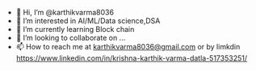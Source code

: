 - 👋 Hi, I’m @karthikvarma8036
- 👀 I’m interested in AI/ML/Data science,DSA
- 🌱 I’m currently learning Block chain 
- 💞️ I’m looking to collaborate on ...
- 📫 How to reach me at karthikvarma8036@gmail.com  or by limkdin  https://www.linkedin.com/in/krishna-karthik-varma-datla-517353251/

<!---
karthikvarma8036/karthikvarma8036 is a ✨ special ✨ repository because its `README.md` (this file) appears on your GitHub profile.
You can click the Preview link to take a look at your changes.
--->
